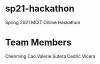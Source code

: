 # sp21-hackathon
Spring 2021 MCIT Online Hackathon

# Team Members
Chenming Cao
Valerie Sutera
Cedric Vicera

